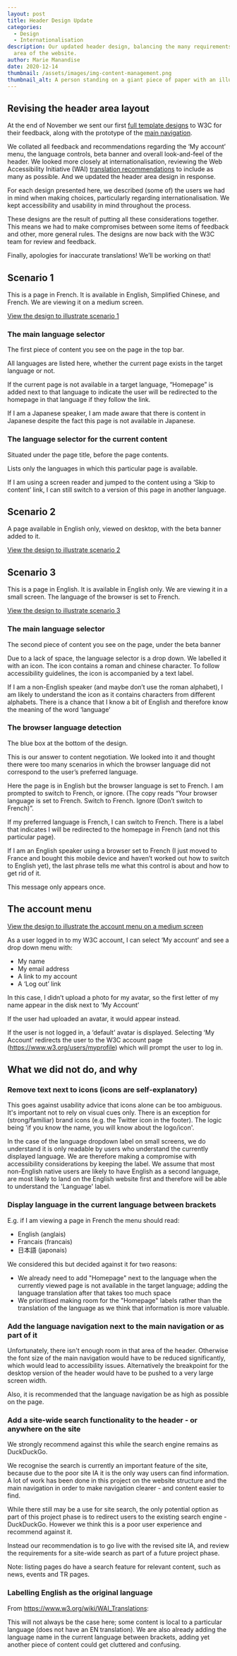 ```yaml
---
layout: post
title: Header Design Update
categories:
  - Design
  - Internationalisation
description: Our updated header design, balancing the many requirements for this
  area of the website.
author: Marie Manandise
date: 2020-12-14
thumbnail: /assets/images/img-content-management.png
thumbnail_alt: A person standing on a giant piece of paper with an illustration of part of a web page. The person has a rake, and is using it to rake the content to make it look neater.
---
```

## Revising the header area layout

At the end of November we sent our first [full template designs](/updates/designs-for-the-default-landing-and-business-templates/) to W3C for  their feedback, along with the prototype of the [main navigation](/updates/prototyping-the-main-navigation/). 

We collated all feedback and recommendations regarding the ‘My account’ menu, the language controls, beta banner and overall look-and-feel of the header. We looked more closely at internationalisation, reviewing the Web Accessibility Initiative (WAI) [translation recommendations](https://www.w3.org/wiki/WAI_Translations) to include as many as possible. And we updated the header area design in response. 

For each design presented here, we described (some of) the users we had in mind when making choices, particularly regarding internationalisation. We kept accessibility and usability in mind throughout the process.

These designs are the result of putting all these considerations together. This means we had to make compromises between some items of feedback and other, more general rules. The designs are now back with the W3C team for review and feedback.

Finally, apologies for inaccurate translations! We’ll be working on that!

## Scenario 1

This is a page in French. It is available in English, Simplified Chinese, and French. We are viewing it on a medium screen.

[View the design to illustrate scenario 1](/designs/medium-french/)

### The main language selector

The first piece of content you see on the page in the top bar. 

All languages are listed here, whether the current page exists in the target language or not.

If the current page is not available in a target language, “Homepage” is added next to that language to indicate the user will be redirected to the homepage in that language if they follow the link.

If I am a Japanese speaker, I am made aware that there is content in Japanese despite the fact this page is not available in Japanese.

### The language selector for the current content

Situated under the page title, before the page contents. 

Lists only the languages in which this particular page is available.

If I am using a screen reader and jumped to the content using a ‘Skip to content’ link, I can still switch to a version of this page in another language.

## Scenario 2

A page available in English only, viewed on desktop, with the beta banner added to it.

[View the design to illustrate scenario 2](/designs/header-wide/)

## Scenario 3

This is a page in English. It is available in English only. We are viewing it in a small screen. The language of the browser is set to French.

[View the design to illustrate scenario 3](/designs/header-mobile/)

### The main language selector

The second piece of content you see on the page, under the beta banner

Due to a lack of space, the language selector is a drop down. We labelled it with an icon. The icon contains a roman and chinese character. To follow accessibility guidelines, the icon is accompanied by a text label.

If I am a non-English speaker (and maybe don’t use the roman alphabet), I am likely to understand the icon as it contains characters from different alphabets. There is a chance that I know a bit of English and therefore know the meaning of the word ‘language’

### The browser language detection

The blue box at the bottom of the design.

This is our answer to content negotiation. We looked into it and thought there were too many scenarios in which the browser language did not correspond to the user’s preferred language.

Here the page is in English but the browser language is set to French. I am prompted to switch to French, or ignore. (The copy reads “Your browser language is set to French. Switch to French. Ignore (Don’t switch to French)”.

If my preferred language is French, I can switch to French. There is a label that indicates I will be redirected to the homepage in French (and not this particular page).

If I am an English speaker using a browser set to French (I just moved to France and bought this mobile device and haven’t worked out how to switch to English yet), the last phrase tells me what this control is about and how to get rid of it.

This message only appears once.

## The account menu

[View the design to illustrate the account menu on a medium screen ](/designs/medium-account-menu/)

As a user logged in to my W3C account, I can select ‘My account’ and see a drop down menu with:

- My name
- My email address
- A link to my account
- A ‘Log out’ link

In this case, I didn’t upload a photo for my avatar, so the first letter of my name appear in the disk next to ‘My Account’

If the user had uploaded an avatar, it would appear instead.

If the user is not logged in, a ‘default’ avatar is displayed. Selecting ‘My Account’ redirects the user to the W3C account page (<https://www.w3.org/users/myprofile>) which will prompt the user to log in.

## What we did not do, and why

### Remove text next to icons (icons are self-explanatory)

This goes against usability advice that icons alone can be too ambiguous. It's important not to rely on visual cues only. There is an exception for (strong/familiar) brand icons (e.g. the Twitter icon in the footer). The logic being 'if you know the name, you will know about the logo/icon'.

In the case of the language dropdown label on small screens, we do understand it is only readable by users who understand the currently displayed language. We are therefore making a compromise with accessibility considerations by keeping the label. We assume that most non-English native users are likely to have English as a second language, are most likely to land on the English website first and therefore will be able to understand the 'Language' label.

### Display language in the current language between brackets

E.g. if I am viewing a page in French the menu should read:

- English (anglais)
- Francais (francais)
- 日本語 (japonais)

We considered this but decided against it for two reasons:

- We already need to add "Homepage" next to the language when the currently viewed page is not available in the target language; adding the language translation after that takes too much space
- We prioritised making room for the "Homepage" labels rather than the translation of the language as we think that information is more valuable.

### Add the language navigation next to the main navigation or as part of it

Unfortunately, there isn't enough room in that area of the header. Otherwise the font size of the main navigation would have to be reduced significantly, which would lead to accessibility issues. Alternatively the breakpoint for the desktop version of the header would have to be pushed to a very large screen width.

Also, it is recommended that the language navigation be as high as possible on the page.

### Add a site-wide search functionality to the header - or anywhere on the site

We strongly recommend against this while the search engine remains as DuckDuckGo.

We recognise the search is currently an important feature of the site, because due to the poor site IA it is the only way users can find information. A lot of work has been done in this project on the website structure and the main navigation in order to make navigation clearer - and content easier to find.

While there still may be a use for site search, the only potential option as part of this project phase is to redirect users to the existing search engine - DuckDuckGo. However we think this is a poor user experience and recommend against it.

Instead our recommendation is to go live with the revised site IA, and review the requirements for a site-wide search as part of a future project phase.

Note: listing pages do have a search feature for relevant content, such as news, events and TR pages.

### Labelling English as the original language

From <https://www.w3.org/wiki/WAI_Translations>:

This will not always be the case here; some content is local to a particular language (does not have an EN translation). We are also already adding the language name in the current language between brackets, adding yet another piece of content could get cluttered and confusing.